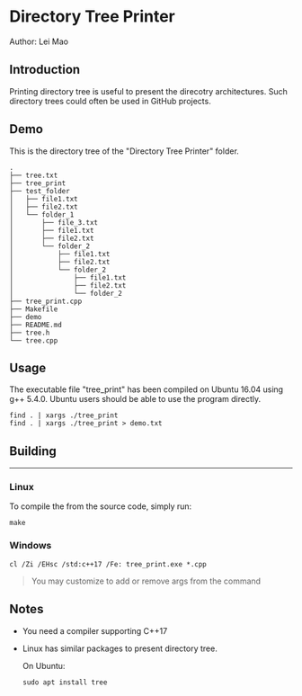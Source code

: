 # Directory Tree Printer

Author: Lei Mao

## Introduction

Printing directory tree is useful to present the direcotry architectures. Such directory trees could often be used in GitHub projects.

## Demo

This is the directory tree of the "Directory Tree Printer" folder.

```
.
├── tree.txt
├── tree_print
├── test_folder
│   ├── file1.txt
│   ├── file2.txt
│   └── folder_1
│       ├── file_3.txt
│       ├── file1.txt
│       ├── file2.txt
│       └── folder_2
│           ├── file1.txt
│           ├── file2.txt
│           └── folder_2
│               ├── file1.txt
│               ├── file2.txt
│               └── folder_2
├── tree_print.cpp
├── Makefile
├── demo
├── README.md
├── tree.h
└── tree.cpp
```

## Usage

The executable file "tree_print" has been compiled on Ubuntu 16.04 using g++ 5.4.0. Ubuntu users should be able to use the program directly.

```shell
find . | xargs ./tree_print
find . | xargs ./tree_print > demo.txt
```


## Building
----
### Linux
To compile the from the source code, simply run:
```shell
make
```

### Windows
```shell
cl /Zi /EHsc /std:c++17 /Fe: tree_print.exe *.cpp
```
> You may customize to add or remove args from the command

## Notes
* You need a compiler supporting C++17
* Linux has similar packages to present directory tree.

    On Ubuntu:
    ```shell
    sudo apt install tree
    ```